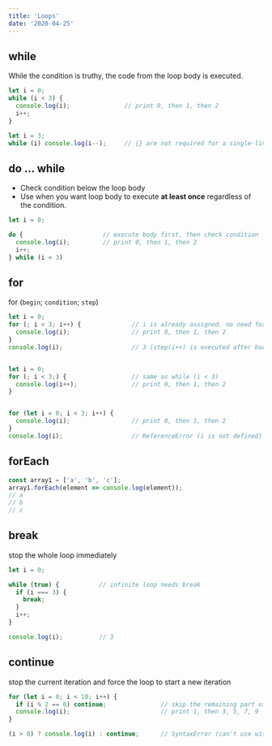 ```yaml
---
title: 'Loops'
date: '2020-04-25'
---
```


## while

While the condition is truthy, the code from the loop body is executed.

```js
let i = 0;
while (i < 3) {
  console.log(i);               // print 0, then 1, then 2
  i++;
}

let i = 3;
while (i) console.log(i--);     // {} are not required for a single-line body
```

## do ... while

- Check condition below the loop body
- Use when you want loop body to execute **at least once** regardless of the condition.

```js
let i = 0;

do {                      // execute body first, then check condition
  console.log(i);         // print 0, then 1, then 2
  i++;
} while (i < 3)
```

## for

for (`begin`; `condition`; `step`)

```js
let i = 0;
for (; i < 3; i++) {              // i is already assigned. no need for 'begin'
  console.log(i);                 // print 0, then 1, then 2
}
console.log(i);                   // 3 (step(i++) is executed after body)


let i = 0;
for (; i < 3;) {                  // same as while (i < 3)
  console.log(i++);               // print 0, then 1, then 2
}


for (let i = 0; i < 3; i++) {
  console.log(i);                 // print 0, then 1, then 2
}
console.log(i);                   // ReferenceError (i is not defined)
```

## forEach

```js
const array1 = ['a', 'b', 'c'];
array1.forEach(element => console.log(element));
// a
// b
// c
```

## break

stop the whole loop immediately

```js
let i = 0;

while (true) {           // infinite loop needs break
  if (i === 3) {
    break;
  }
  i++;
}

console.log(i);          // 3
```

## continue

stop the current iteration and force the loop to start a new iteration

```js
for (let i = 0; i < 10; i++) {
  if (i % 2 == 0) continue;               // skip the remaining part of the body
  console.log(i);                         // print 1, then 3, 5, 7, 9
}

(i > 0) ? console.log(i) : continue;      // SyntaxError (can't use with ?)
```